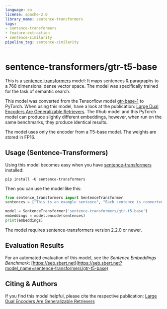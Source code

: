 ```yaml
---
language: en
license: apache-2.0
library_name: sentence-transformers
tags:
- sentence-transformers
- feature-extraction
- sentence-similarity
pipeline_tag: sentence-similarity
---
```


# sentence-transformers/gtr-t5-base

This is a [sentence-transformers](https://www.SBERT.net) model: It maps sentences & paragraphs to a 768 dimensional dense vector space. The model was specifically trained for the task of semantic search.

This model was converted from the Tensorflow model [gtr-base-1](https://tfhub.dev/google/gtr/gtr-base/1) to PyTorch. When using this model, have a look at the publication: [Large Dual Encoders Are Generalizable Retrievers](https://arxiv.org/abs/2112.07899). The tfhub model and this PyTorch model can produce slightly different embeddings, however, when run on the same benchmarks, they produce identical results.

The model uses only the encoder from a T5-base model. The weights are stored in FP16.  


## Usage (Sentence-Transformers)

Using this model becomes easy when you have [sentence-transformers](https://www.SBERT.net) installed:

```
pip install -U sentence-transformers
```

Then you can use the model like this:

```python
from sentence_transformers import SentenceTransformer
sentences = ["This is an example sentence", "Each sentence is converted"]

model = SentenceTransformer('sentence-transformers/gtr-t5-base')
embeddings = model.encode(sentences)
print(embeddings)
```

The model requires sentence-transformers version 2.2.0 or newer.

## Evaluation Results

For an automated evaluation of this model, see the *Sentence Embeddings Benchmark*: [https://seb.sbert.net](https://seb.sbert.net?model_name=sentence-transformers/gtr-t5-base)



## Citing & Authors

If you find this model helpful, please cite the respective publication:
[Large Dual Encoders Are Generalizable Retrievers](https://arxiv.org/abs/2112.07899)
